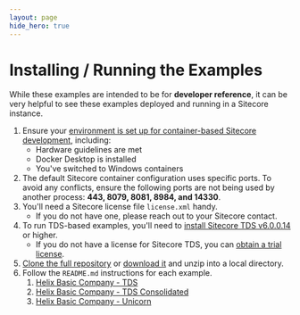 ```yaml
---
layout: page
hide_hero: true
---
```

# Installing / Running the Examples

While these examples are intended to be for **developer reference**, it
can be very helpful to see these examples deployed and running in a Sitecore
instance.

1. Ensure your [environment is set up for container-based Sitecore development](https://containers.doc.sitecore.com/docs/environment-setup), including:
   * Hardware guidelines are met
   * Docker Desktop is installed
   * You've switched to Windows containers
2. The default Sitecore container configuration uses specific ports. To avoid any conflicts, ensure the following ports are not being used by another process: **443, 8079, 8081, 8984, and 14330**.
3. You'll need a Sitecore license file `license.xml` handy. 
   * If you do not have one, please reach out to your Sitecore contact.
4. To run TDS-based examples, you'll need to [install Sitecore TDS v6.0.0.14](https://www.teamdevelopmentforsitecore.com/Download/TDS-Classic) or higher.
   * If you do not have a license for Sitecore TDS, you can [obtain a trial license](https://www.teamdevelopmentforsitecore.com/TDS-Classic/Free-Trial).
5. [Clone the full repository](https://github.com/Sitecore/Helix.Examples) or [download it](https://github.com/Sitecore/Helix.Examples/archive/master.zip) and unzip into a local directory.
6. Follow the `README.md` instructions for each example.
   1. [Helix Basic Company - TDS](https://github.com/Sitecore/Helix.Examples/tree/master/examples/helix-basic-tds/README.md)
   2. [Helix Basic Company - TDS Consolidated](https://github.com/Sitecore/Helix.Examples/tree/master/examples/helix-basic-tds-consolidated/README.md)
   3. [Helix Basic Company - Unicorn](https://github.com/Sitecore/Helix.Examples/tree/master/examples/helix-basic-unicorn/README.md)